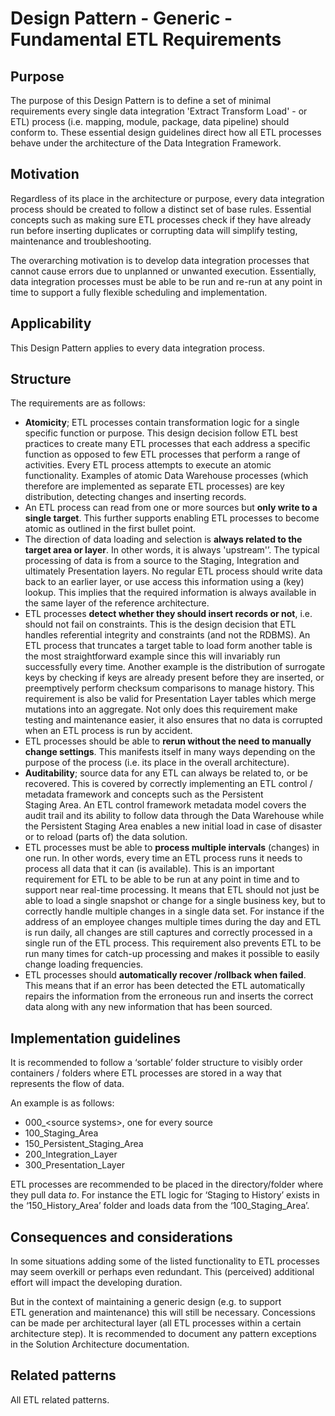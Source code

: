 # Design Pattern - Generic - Fundamental ETL Requirements

## Purpose
The purpose of this Design Pattern is to define a set of minimal requirements every single data integration 'Extract Transform Load' - or ETL) process (i.e. mapping, module,  package, data pipeline) should conform to. These essential design guidelines direct how all ETL processes behave under the architecture of the Data Integration Framework.

## Motivation
Regardless of its place in the architecture or purpose, every data integration process should be created to follow a distinct set of base rules. Essential concepts such as making sure ETL processes check if they have already run before inserting duplicates or corrupting data will simplify testing, maintenance and troubleshooting. 

The overarching motivation is to develop data integration processes that cannot cause errors due to unplanned or unwanted execution. Essentially, data integration processes must be able to be run and re-run at any point in time to support a fully flexible scheduling and implementation.

## Applicability
This Design Pattern applies to every data integration process.

## Structure
The requirements are as follows:
* **Atomicity**; ETL processes contain transformation logic for a single specific function or purpose. This design decision follow ETL best practices to create many ETL processes that each address a specific function as opposed to few ETL processes that perform a range of activities. Every ETL process attempts to execute an atomic functionality. Examples of atomic Data Warehouse processes (which therefore are implemented as separate ETL processes) are key distribution, detecting changes and inserting records.
* An ETL process can read from one or more sources but **only write to a single target**. This further supports enabling ETL processes to become atomic as outlined in the first bullet point.
* The direction of data loading and selection is **always related to the target area or layer**. In other words, it is always 'upstream'’. The typical processing of data is from a source to the Staging, Integration and ultimately Presentation layers. No regular ETL process should write data back to an earlier layer, or use access this information using a (key) lookup.  This implies that the required information is always available in the same layer of the reference architecture.
* ETL processes **detect whether they should insert records or not**, i.e. should not fail on constraints. This is the design decision that ETL handles referential integrity and constraints (and not the RDBMS). An ETL process that truncates a target table to load form another table is the most straightforward example since this will invariably run successfully every time. Another example is the distribution of surrogate keys by checking if keys are already present before they are inserted, or preemptively perform checksum comparisons to manage history. This requirement is also be valid for Presentation Layer tables which merge mutations into an aggregate. Not only does this requirement make testing and maintenance easier, it also ensures that no data is corrupted when an ETL process is run by accident.
* ETL processes should be able to **rerun without the need to manually change settings**. This manifests itself in many ways depending on the purpose of the process (i.e. its place in the overall architecture). 
* **Auditability**; source data for any ETL can always be related to, or be recovered. This is covered by correctly implementing an ETL control / metadata framework and concepts such as the Persistent Staging Area. An ETL control framework metadata model covers the audit trail and its ability to follow data through the Data Warehouse while the Persistent Staging Area enables a new initial load in case of disaster or to reload (parts of) the data solution.
* ETL processes must be able to **process multiple intervals** (changes) in one run. In other words, every time an ETL process runs it needs to process all data that it can (is available). This is an important requirement for ETL to be able to be run at any point in time and to support near real-time processing. It means that ETL should not just be able to load a single snapshot or change for a single business key, but to correctly handle multiple changes in a single data set. For instance if the address of an employee changes multiple times during the day and ETL is run daily, all changes are still captures and correctly processed in a single run of the ETL process. This requirement also prevents ETL to be run many times for catch-up processing and makes it possible to easily change loading frequencies.
* ETL processes should **automatically recover /rollback when failed**. This means that if an error has been detected the ETL automatically repairs the information from the erroneous run and inserts the correct data along with any new information that has been sourced.

## Implementation guidelines
It is recommended to follow a ‘sortable’ folder structure to visibly order containers / folders where ETL processes are stored in a way that represents the flow of data. 

An example is as follows:
* 000_\<source systems\>, one for every source
* 100_Staging_Area
* 150_Persistent_Staging_Area
* 200_Integration_Layer
* 300_Presentation_Layer

ETL processes are recommended to be placed in the directory/folder where they pull data _to_. For instance the ETL logic for ‘Staging to History’ exists in the ‘150_History_Area’ folder and loads data from the ‘100_Staging_Area’.

## Consequences and considerations
In some situations adding some of the listed functionality to ETL processes may seem overkill or perhaps even redundant. This (perceived) additional effort will impact the developing duration. 

But in the context of maintaining a generic design (e.g. to support ETL generation and maintenance) this will still be necessary. Concessions can be made per architectural layer (all ETL processes within a certain architecture step). It is recommended to document any pattern exceptions in the Solution Architecture documentation.

## Related patterns
All ETL related patterns.
